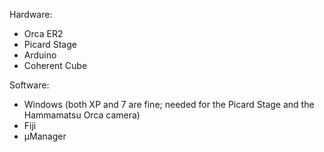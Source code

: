---
---
Hardware:

  - Orca ER2
  - Picard Stage
  - Arduino
  - Coherent Cube

Software:

  - Windows (both XP and 7 are fine; needed for the Picard Stage and the
    Hammamatsu Orca camera)
  - Fiji
  - µManager
